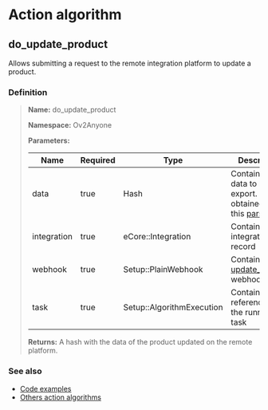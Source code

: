 # Action algorithm

## do_update_product

Allows submitting a request to the remote integration platform to update a product.
    
### Definition

> **Name:** do_update_product
> 
> **Namespace:** Ov2Anyone
>
> **Parameters:**
> 
> | Name | Required | Type | Description |
> | ---- | -------- | ---- | ----------- |
> | data | true | Hash | Contains the data to be export. This is obtained from this [parser](../parser-algorithms/parse_from_di_2_api_request_product.md). |
> | integration | true | eCore::Integration | Contains integration record |
> | webhook | true | Setup::PlainWebhook | Contains the [update_product](../webhooks/overview?id=update_product) webhook |
> | task | true | Setup::AlgorithmExecution | Contains a reference to the running task |
>
> **Returns:** A hash with the data of the product updated on the remote platform.

### See also
* [Code examples](https://cenit.io/algorithm?f[name][40703][o]=is&f[name][40703][v]=do_update_product&f[namespace][40840][o]=starts_with&f[namespace][40840][v]=Ov2)
* [Others action algorithms](overview?id=do_update_product)